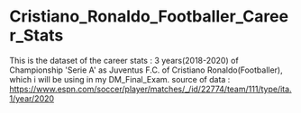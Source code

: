 # Cristiano_Ronaldo_Footballer_Career_Stats
This is the dataset of the career stats : 3 years(2018-2020) of Championship 'Serie A' as Juventus F.C. of Cristiano Ronaldo(Footballer), which i will be using in my DM_Final_Exam. source of data : https://www.espn.com/soccer/player/matches/_/id/22774/team/111/type/ita.1/year/2020
